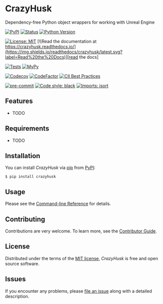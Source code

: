 # CrazyHusk

Dependency-free Python object wrappers for working with Unreal Engine

[![PyPI](https://img.shields.io/pypi/v/crazyhusk.svg)][pypi_]
[![Status](https://img.shields.io/pypi/status/crazyhusk.svg)][status]
[![Python Version](https://img.shields.io/pypi/pyversions/crazyhusk)][python version]

[![License: MIT](https://img.shields.io/badge/License-MIT-yellow.svg)][license]
[![Read the documentation at https://crazyhusk.readthedocs.io/](https://img.shields.io/readthedocs/crazyhusk/latest.svg?label=Read%20the%20Docs)][read the docs]

[![Tests](https://github.com/nhaines-pro/python-crazyhusk/workflows/Tests/badge.svg)][tests]
[![MyPy](https://github.com/nhaines-pro/python-crazyhusk/workflows/MyPy/badge.svg)][mypy]

[![Codecov](https://codecov.io/gh/nhaines-pro/python-crazyhusk/branch/main/graph/badge.svg)][codecov]
[![CodeFactor](https://www.codefactor.io/repository/github/nhaines-pro/python-crazyhusk/badge)][codefactor]
[![CII Best Practices](https://bestpractices.coreinfrastructure.org/projects/5620/badge)](https://bestpractices.coreinfrastructure.org/projects/5620)

[![pre-commit](https://img.shields.io/badge/pre--commit-enabled-brightgreen?logo=pre-commit&logoColor=white)][pre-commit]
[![Code style: black](https://img.shields.io/badge/code%20style-black-000000.svg)](https://github.com/psf/black)
[![Imports: isort](https://img.shields.io/badge/%20imports-isort-%231674b1?style=flat&labelColor=ef8336)](https://pycqa.github.io/isort/)

[pypi_]: https://pypi.org/project/crazyhusk/
[status]: https://pypi.org/project/crazyhusk/
[python version]: https://pypi.org/project/crazyhusk
[read the docs]: https://crazyhusk.readthedocs.io/
[tests]: https://github.com/nhaines-pro/python-crazyhusk/actions?workflow=Tests
[mypy]: https://github.com/nhaines-pro/python-crazyhusk/actions?workflow=MyPy
[codecov]: https://app.codecov.io/gh/nhaines-pro/python-crazyhusk
[codefactor]: https://www.codefactor.io/repository/github/nhaines-pro/python-crazyhusk
[pre-commit]: https://github.com/pre-commit/pre-commit
[black]: https://github.com/psf/black

## Features

- TODO

## Requirements

- TODO

## Installation

You can install _CrazyHusk_ via [pip] from [PyPI]:

```console
$ pip install crazyhusk
```

## Usage

Please see the [Command-line Reference] for details.

## Contributing

Contributions are very welcome.
To learn more, see the [Contributor Guide].

## License

Distributed under the terms of the [MIT license][license],
_CrazyHusk_ is free and open source software.

## Issues

If you encounter any problems,
please [file an issue] along with a detailed description.

[pypi]: https://pypi.org/
[file an issue]: https://github.com/nhaines-pro/python-crazyhusk/issues
[pip]: https://pip.pypa.io/

<!-- github-only -->

[license]: https://github.com/nhaines-pro/python-crazyhusk/blob/main/LICENSE
[contributor guide]: https://github.com/nhaines-pro/python-crazyhusk/blob/main/CONTRIBUTING.md
[command-line reference]: https://crazyhusk.readthedocs.io/en/latest/usage.html
